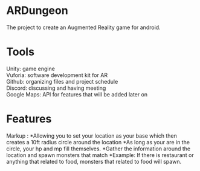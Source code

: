 # ARDungeon

The project to create an Augmented Reality game for android.

# Tools

Unity: game engine<br />
Vuforia: software development kit for AR<br />
Github: organizing files and project schedule<br />
Discord: discussing and having meeting<br />
Google Maps: API for features that will be added later on<br />

# Features

Markup : *Allowing you to set your location as your base which then creates a 10ft radius circle around the location
	 	*As long as your are in the circle, your hp and mp fill themselves.
         *Gather the information around the location and spawn monsters that match
	 	*Example: If there is restaurant or anything that related to food, monsters that related to food will spawn.




